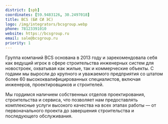 ```yaml
---
district: [spb]
coordinates: [59.9483126, 30.2497018]
title: BCS (БИ СИ ЭС)
logo: /img/integrators/bcsgroup.webp
phone: 78123391010
website: https://bcsgroup.ru
email: sale@bcsgroup.ru
priority: 1
---
```


Группа компаний BCS основана в 2013 году и зарекомендовала себя как ведущий игрок в сфере строительства инженерных систем для новостроек, охватывая как жилые, так и коммерческие объекты. С годами мы выросли до крупного и уважаемого предприятия со штатом более 60 высококвалифицированных специалистов, включая инженеров, проектировщиков и строителей.

Мы гордимся наличием собственных отделов проектирования, строительства и сервиса, что позволяет нам предоставлять комплексные услуги высокого качества на всех этапах работы — от первоначального проекта до завершения строительства и последующего обслуживания.

